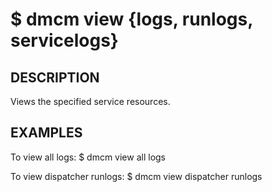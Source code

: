 $ dmcm view <service> {logs, runlogs, servicelogs}
=======

DESCRIPTION
-------
  Views the specified service resources.


EXAMPLES
--------
  To view all logs:
    $ dmcm view all logs

  To view dispatcher runlogs:
    $ dmcm view dispatcher runlogs


